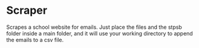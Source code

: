 # Scraper
Scrapes a school website for emails.
Just place the files and the stpsb folder inside a main folder, 
and it will use your working directory to append the emails to a csv file.
